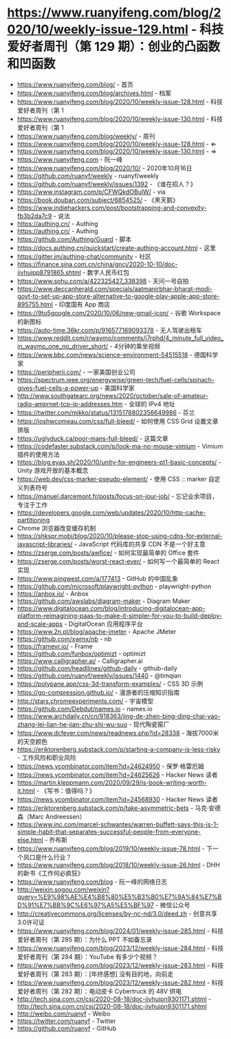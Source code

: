 # https://www.ruanyifeng.com/blog/2020/10/weekly-issue-129.html - 科技爱好者周刊（第 129 期）：创业的凸函数和凹函数

- https://www.ruanyifeng.com/blog/ - 首页
- https://www.ruanyifeng.com/blog/archives.html - 档案
- https://www.ruanyifeng.com/blog/2020/10/weekly-issue-128.html - 科技爱好者周刊（第 1
- https://www.ruanyifeng.com/blog/2020/10/weekly-issue-130.html - 科技爱好者周刊（第 1
- https://www.ruanyifeng.com/blog/weekly/ - 周刊
- https://www.ruanyifeng.com/blog/2020/10/weekly-issue-128.html - ⇐
- https://www.ruanyifeng.com/blog/2020/10/weekly-issue-130.html - ⇒
- https://www.ruanyifeng.com - 阮一峰
- https://www.ruanyifeng.com/blog/2020/10/ - 2020年10月16日
- https://github.com/ruanyf/weekly - ruanyf/weekly
- https://github.com/ruanyf/weekly/issues/1392 - 《谁在招人？》
- https://www.instagram.com/p/CFWQkdOBulW/ - via
- https://book.douban.com/subject/6854525/ - 《黑天鹅》
- https://www.indiehackers.com/post/bootstrapping-and-convexity-fb3b2da7c9 - 说法
- https://authing.cn/ - Authing
- https://authing.cn/ - Authing
- https://github.com/Authing/Guard - 脚本
- https://docs.authing.cn/quickstart/create-authing-account.html - 这里
- https://gitter.im/authing-chat/community - 社区
- https://finance.sina.com.cn/china/gncj/2020-10-10/doc-iivhuipp8791865.shtml - 数字人民币红包
- https://www.sohu.com/a/422325427_338398 - 天问一号自拍
- https://www.deccanherald.com/specials/aatmanirbhar-bharat-modi-govt-to-set-up-app-store-alternative-to-google-play-apple-app-store-895755.html - 印度国有 App 商店
- https://9to5google.com/2020/10/06/new-gmail-icon/ - 谷歌 Workspace 的新图标
- https://auto-time.36kr.com/p/916577169093378 - 无人驾驶出租车
- https://www.reddit.com/r/waymo/comments/j7rphd/4_minute_full_video_in_waymo_one_no_driver_short/ - 4分钟的乘坐视频
- https://www.bbc.com/news/science-environment-54515518 - 德国科学家
- https://peripherii.com/ - 一家美国创业公司
- https://spectrum.ieee.org/energywise/green-tech/fuel-cells/spinach-gives-fuel-cells-a-power-up - 美国科学家
- http://www.southgatearc.org/news/2020/october/sale-of-amateur-radio-amprnet-tcp-ip-addresses.htm - 全球的 IPv4 地址
- https://twitter.com/mikko/status/1315178802356649986 - 芬兰
- https://joshwcomeau.com/css/full-bleed/ - 如何使用 CSS Grid 设置文章排版
- https://uglyduck.ca/poor-mans-full-bleed/ - 这篇文章
- https://codefaster.substack.com/p/look-ma-no-mouse-vimium - Vimium 插件的使用方法
- https://blog.eyas.sh/2020/10/unity-for-engineers-pt1-basic-concepts/ - Unity 游戏开放的基本概念
- https://web.dev/css-marker-pseudo-element/ - 使用 CSS :: marker 自定义列表符号
- https://manuel.darcemont.fr/posts/focus-on-jour-job/ - 忘记业余项目，专注于工作
- https://developers.google.com/web/updates/2020/10/http-cache-partitioning
 - Chrome 浏览器改变缓存机制
- https://shkspr.mobi/blog/2020/10/please-stop-using-cdns-for-external-javascript-libraries/ - JavaScript 代码库的共享 CDN 不是一个好主意
- https://zserge.com/posts/awfice/ - 如何实现最简单的 Office 套件
- https://zserge.com/posts/worst-react-ever/ - 如何写一个最简单的 React 实现
- https://www.pingwest.com/a/177413 - GitHub 的中国乱象
- https://github.com/microsoft/playwright-python - playwright-python
- https://anbox.io/ - Anbox
- https://github.com/awslabs/diagram-maker - Diagram Maker
- https://www.digitalocean.com/blog/introducing-digitalocean-app-platform-reimagining-paas-to-make-it-simpler-for-you-to-build-deploy-and-scale-apps - DigitalOcean 应用程序平台
- https://www.2n.pl/blog/apache-jmeter - Apache JMeter
- https://github.com/xwmx/nb - nb
- https://framevr.io/ - Frame
- https://github.com/funbox/optimizt - optimizt
- https://www.calligrapher.ai/ - Calligrapher.ai
- https://github.com/headllines/github-daily - github-daily
- https://github.com/ruanyf/weekly/issues/1440 - @timqian
- https://polypane.app/css-3d-transform-examples/ - CSS 3D 示例
- https://go-compression.github.io/ - 漫游者的压缩知识指南
- http://stars.chromeexperiments.com/ - 宇宙模型
- https://github.com/Debdut/names.io - names.io
- https://www.archdaily.cn/cn/918363/jing-de-zhen-bing-ding-chai-yao-zhang-lei-lian-he-jian-zhu-shi-wu-suo - 现代陶瓷窑厂
- https://www.dcfever.com/news/readnews.php?id=28338 - 海拔7000米的天空颜色
- https://eriktorenberg.substack.com/p/starting-a-company-is-less-risky - 工作风险和职业风险
- https://news.ycombinator.com/item?id=24624950 - 保罗·格雷厄姆
- https://news.ycombinator.com/item?id=24625626 - Hacker News 读者
- https://martin.kleppmann.com/2020/09/29/is-book-writing-worth-it.html - 《写书：值得吗？》
- https://news.ycombinator.com/item?id=24568930 - Hacker News 读者
- https://eriktorenberg.substack.com/p/take-asymmetric-bets - 马克·安德森（Marc Andreessen）
- https://www.inc.com/marcel-schwantes/warren-buffett-says-this-is-1-simple-habit-that-separates-successful-people-from-everyone-else.html - 乔布斯
- https://www.ruanyifeng.com/blog/2019/10/weekly-issue-78.html - 下一个风口是什么行业？
- https://www.ruanyifeng.com/blog/2018/10/weekly-issue-26.html - DHH 的新书《工作何必疯狂》
- https://www.ruanyifeng.com/blog - 阮一峰的网络日志
- http://weixin.sogou.com/weixin?query=%E9%98%AE%E4%B8%80%E5%B3%B0%E7%9A%84%E7%BD%91%E7%BB%9C%E6%97%A5%E5%BF%97 - 微信公众号
- http://creativecommons.org/licenses/by-nc-nd/3.0/deed.zh - 创意共享3.0许可证
- https://www.ruanyifeng.com/blog/2024/01/weekly-issue-285.html - 科技爱好者周刊（第 285 期）：为什么 PPT 不如备忘录
- https://www.ruanyifeng.com/blog/2023/12/weekly-issue-284.html - 科技爱好者周刊（第 284 期）：YouTube 有多少个视频？
- https://www.ruanyifeng.com/blog/2023/12/weekly-issue-283.html - 科技爱好者周刊（第 283 期）：[年终感想] 没有目的地，向前走
- https://www.ruanyifeng.com/blog/2023/12/weekly-issue-282.html - 科技爱好者周刊（第 282 期）：电动皮卡 Cybertruck 的 48V 供电
- http://tech.sina.com.cn/csj/2020-08-18/doc-iivhuipn9301171.shtml - http://tech.sina.com.cn/csj/2020-08-18/doc-iivhuipn9301171.shtml
- http://weibo.com/ruanyf - Weibo
- https://twitter.com/ruanyf - Twitter
- https://github.com/ruanyf - GitHub